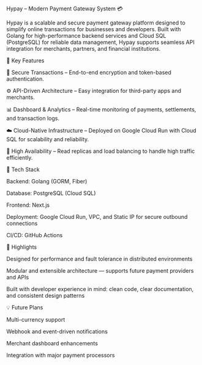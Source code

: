 Hypay – Modern Payment Gateway System 💳

Hypay is a scalable and secure payment gateway platform designed to simplify online transactions for businesses and developers. Built with Golang for high-performance backend services and Cloud SQL (PostgreSQL) for reliable data management, Hypay supports seamless API integration for merchants, partners, and financial institutions.

🚀 Key Features

🔐 Secure Transactions – End-to-end encryption and token-based authentication.

⚙️ API-Driven Architecture – Easy integration for third-party apps and merchants.

📊 Dashboard & Analytics – Real-time monitoring of payments, settlements, and transaction logs.

☁️ Cloud-Native Infrastructure – Deployed on Google Cloud Run with Cloud SQL for scalability and reliability.

🔄 High Availability – Read replicas and load balancing to handle high traffic efficiently.

🧩 Tech Stack

Backend: Golang (GORM, Fiber)

Database: PostgreSQL (Cloud SQL)

Frontend: Next.js

Deployment: Google Cloud Run, VPC, and Static IP for secure outbound connections

CI/CD: GitHub Actions

🧠 Highlights

Designed for performance and fault tolerance in distributed environments

Modular and extensible architecture — supports future payment providers and APIs

Built with developer experience in mind: clean code, clear documentation, and consistent design patterns

💡 Future Plans

Multi-currency support

Webhook and event-driven notifications

Merchant dashboard enhancements

Integration with major payment processors
